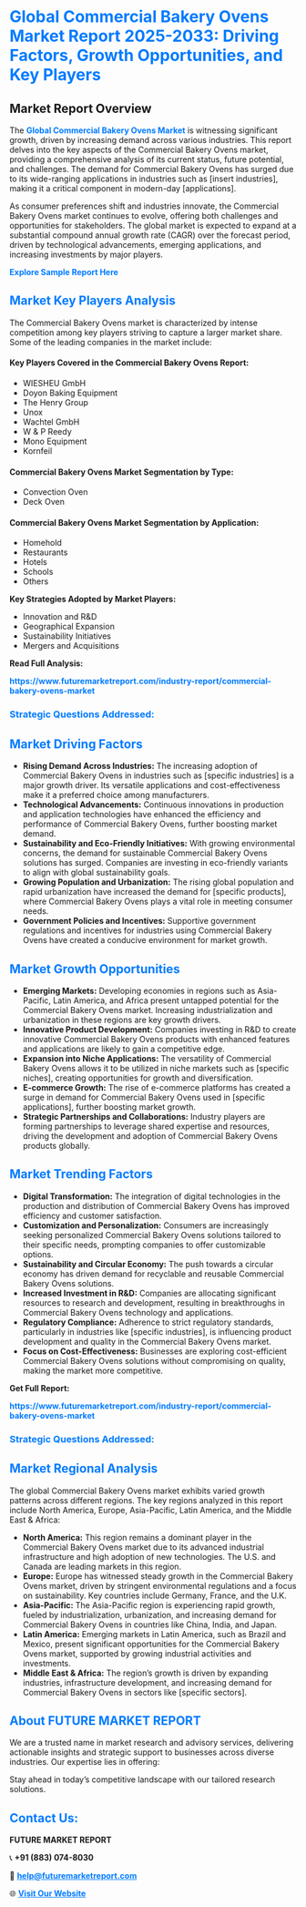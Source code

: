 <h1 style="color: #007BFF;">Global Commercial Bakery Ovens Market Report 2025-2033: Driving Factors, Growth Opportunities, and Key Players</h1>

<section id="overview">
<h2>Market Report Overview</h2>
<p>The <a href="https://www.futuremarketreport.com/industry-report/commercial-bakery-ovens-market" style="color: #007BFF; text-decoration: none;"><strong>Global Commercial Bakery Ovens Market</strong></a> is witnessing significant growth, driven by increasing demand across various industries. This report delves into the key aspects of the Commercial Bakery Ovens market, providing a comprehensive analysis of its current status, future potential, and challenges. The demand for Commercial Bakery Ovens has surged due to its wide-ranging applications in industries such as [insert industries], making it a critical component in modern-day [applications].</p>
<p>As consumer preferences shift and industries innovate, the Commercial Bakery Ovens market continues to evolve, offering both challenges and opportunities for stakeholders. The global market is expected to expand at a substantial compound annual growth rate (CAGR) over the forecast period, driven by technological advancements, emerging applications, and increasing investments by major players.</p>
</section>

<section id="overview">
<p><a href="https://www.futuremarketreport.com/request-sample/reportId=59773" style="color: #007BFF; text-decoration: none;"><strong>Explore Sample Report Here</strong></a></p>
</section>

<section id="key-players">
<h2 style="color: #007BFF;">Market Key Players Analysis</h2>
<p>The Commercial Bakery Ovens market is characterized by intense competition among key players striving to capture a larger market share. Some of the leading companies in the market include:</p>
<h4>Key Players Covered in the Commercial Bakery Ovens Report:</h4>
<ul><li>WIESHEU GmbH</li><li>Doyon Baking Equipment</li><li>The Henry Group</li><li>Unox</li><li>Wachtel GmbH</li><li>W &amp; P Reedy</li><li>Mono Equipment</li><li>Kornfeil</li></ul>
<h4>Commercial Bakery Ovens Market Segmentation by Type:</h4>
<ul><li>Convection Oven</li><li>Deck Oven</li></ul>

<h4>Commercial Bakery Ovens Market Segmentation by Application:</h4>
<ul><li>Homehold</li><li>Restaurants</li><li>Hotels</li><li>Schools</li><li>Others</li></ul>
<p><strong>Key Strategies Adopted by Market Players:</strong></p>
<ul>
<li>Innovation and R&D</li>
<li>Geographical Expansion</li>
<li>Sustainability Initiatives</li>
<li>Mergers and Acquisitions</li>
</ul>
</section>

<section>
<p><strong>Read Full Analysis: </strong></p><a href="https://www.futuremarketreport.com/industry-report/commercial-bakery-ovens-market" style="color: #007BFF; text-decoration: none;"><strong>https://www.futuremarketreport.com/industry-report/commercial-bakery-ovens-market</strong></a>
<h3 style="color: #007BFF;">Strategic Questions Addressed:</h3>
</section>

<section id="driving-factors">
<h2 style="color: #007BFF;">Market Driving Factors</h2>
<ul>
<li><strong>Rising Demand Across Industries:</strong> The increasing adoption of Commercial Bakery Ovens in industries such as [specific industries] is a major growth driver. Its versatile applications and cost-effectiveness make it a preferred choice among manufacturers.</li>
<li><strong>Technological Advancements:</strong> Continuous innovations in production and application technologies have enhanced the efficiency and performance of Commercial Bakery Ovens, further boosting market demand.</li>
<li><strong>Sustainability and Eco-Friendly Initiatives:</strong> With growing environmental concerns, the demand for sustainable Commercial Bakery Ovens solutions has surged. Companies are investing in eco-friendly variants to align with global sustainability goals.</li>
<li><strong>Growing Population and Urbanization:</strong> The rising global population and rapid urbanization have increased the demand for [specific products], where Commercial Bakery Ovens plays a vital role in meeting consumer needs.</li>
<li><strong>Government Policies and Incentives:</strong> Supportive government regulations and incentives for industries using Commercial Bakery Ovens have created a conducive environment for market growth.</li>
</ul>
</section>

<section id="growth-opportunities">
<h2 style="color: #007BFF;">Market Growth Opportunities</h2>
<ul>
<li><strong>Emerging Markets:</strong> Developing economies in regions such as Asia-Pacific, Latin America, and Africa present untapped potential for the Commercial Bakery Ovens market. Increasing industrialization and urbanization in these regions are key growth drivers.</li>
<li><strong>Innovative Product Development:</strong> Companies investing in R&D to create innovative Commercial Bakery Ovens products with enhanced features and applications are likely to gain a competitive edge.</li>
<li><strong>Expansion into Niche Applications:</strong> The versatility of Commercial Bakery Ovens allows it to be utilized in niche markets such as [specific niches], creating opportunities for growth and diversification.</li>
<li><strong>E-commerce Growth:</strong> The rise of e-commerce platforms has created a surge in demand for Commercial Bakery Ovens used in [specific applications], further boosting market growth.</li>
<li><strong>Strategic Partnerships and Collaborations:</strong> Industry players are forming partnerships to leverage shared expertise and resources, driving the development and adoption of Commercial Bakery Ovens products globally.</li>
</ul>
</section>

<section id="trending-factors">
<h2 style="color: #007BFF;">Market Trending Factors</h2>
<ul>
<li><strong>Digital Transformation:</strong> The integration of digital technologies in the production and distribution of Commercial Bakery Ovens has improved efficiency and customer satisfaction.</li>
<li><strong>Customization and Personalization:</strong> Consumers are increasingly seeking personalized Commercial Bakery Ovens solutions tailored to their specific needs, prompting companies to offer customizable options.</li>
<li><strong>Sustainability and Circular Economy:</strong> The push towards a circular economy has driven demand for recyclable and reusable Commercial Bakery Ovens solutions.</li>
<li><strong>Increased Investment in R&D:</strong> Companies are allocating significant resources to research and development, resulting in breakthroughs in Commercial Bakery Ovens technology and applications.</li>
<li><strong>Regulatory Compliance:</strong> Adherence to strict regulatory standards, particularly in industries like [specific industries], is influencing product development and quality in the Commercial Bakery Ovens market.</li>
<li><strong>Focus on Cost-Effectiveness:</strong> Businesses are exploring cost-efficient Commercial Bakery Ovens solutions without compromising on quality, making the market more competitive.</li>
</ul>
</section>

<section>
<p><strong>Get Full Report: </strong></p><a href="https://www.futuremarketreport.com/industry-report/commercial-bakery-ovens-market" style="color: #007BFF; text-decoration: none;"><strong>https://www.futuremarketreport.com/industry-report/commercial-bakery-ovens-market</strong></a>
<h3 style="color: #007BFF;">Strategic Questions Addressed:</h3>
</section>


<section id="regional-analysis">
<h2 style="color: #007BFF;">Market Regional Analysis</h2>
<p>The global Commercial Bakery Ovens market exhibits varied growth patterns across different regions. The key regions analyzed in this report include North America, Europe, Asia-Pacific, Latin America, and the Middle East & Africa:</p>
<ul>
<li><strong>North America:</strong> This region remains a dominant player in the Commercial Bakery Ovens market due to its advanced industrial infrastructure and high adoption of new technologies. The U.S. and Canada are leading markets in this region.</li>
<li><strong>Europe:</strong> Europe has witnessed steady growth in the Commercial Bakery Ovens market, driven by stringent environmental regulations and a focus on sustainability. Key countries include Germany, France, and the U.K.</li>
<li><strong>Asia-Pacific:</strong> The Asia-Pacific region is experiencing rapid growth, fueled by industrialization, urbanization, and increasing demand for Commercial Bakery Ovens in countries like China, India, and Japan.</li>
<li><strong>Latin America:</strong> Emerging markets in Latin America, such as Brazil and Mexico, present significant opportunities for the Commercial Bakery Ovens market, supported by growing industrial activities and investments.</li>
<li><strong>Middle East & Africa:</strong> The region’s growth is driven by expanding industries, infrastructure development, and increasing demand for Commercial Bakery Ovens in sectors like [specific sectors].</li>
</ul>
</section>

<footer>
<h2 style="color: #007BFF;">About FUTURE MARKET REPORT</h2>
<p>We are a trusted name in market research and advisory services, delivering actionable insights and strategic support to businesses across diverse industries. Our expertise lies in offering:</p>

<p>Stay ahead in today’s competitive landscape with our tailored research solutions.</p>

<h2 style="color: #007BFF;">Contact Us:</h2>
<p><strong>FUTURE MARKET REPORT</strong></p>
<p>📞 <strong>+91 (883) 074-8030</strong></p>
<p>📧 <strong><a href="mailto:help@futuremarketreport.com" style="color: #007BFF;">help@futuremarketreport.com</a></strong></p>
<p>🌐 <strong><a href="https://www.futuremarketreport.com/" style="color: #007BFF;">Visit Our Website</a></strong></p>
</footer>